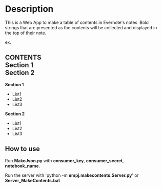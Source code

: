 Description
===========
This is a Web App to make a table of contents in Evernote's notes.
Bold strings that are presented as the contents will be collected and displayed in the top of their note.  

ex.  

**CONTENTS**  
**Section 1**  
**Section 2**  
---
**Section 1**  
* List1
* List2
* List3  
    
**Section 2**  
* List1
* List2
* List3
    
How to use
--------
Run **MakeJson.py** with **consumer_key**, **consumer_secret**, **notebook_name**.  
  
Run the server with 'python -m **empj.makecontents.Server.py**' or **Server_MakeContents.bat**  
